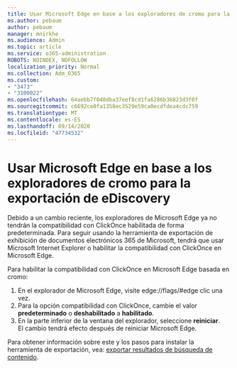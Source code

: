 ```yaml
---
title: Usar Microsoft Edge en base a los exploradores de cromo para la exportación de eDiscovery
ms.author: pebaum
author: pebaum
manager: mnirkhe
ms.audience: Admin
ms.topic: article
ms.service: o365-administration
ROBOTS: NOINDEX, NOFOLLOW
localization_priority: Normal
ms.collection: Adm_O365
ms.custom:
- "3473"
- "3100022"
ms.openlocfilehash: 64aebb7f048dba37eef8cd1fa6286b36823d3f0f
ms.sourcegitcommit: c6692ce0fa1358ec3529e59ca0ecdfdea4cdc759
ms.translationtype: MT
ms.contentlocale: es-ES
ms.lasthandoff: 09/14/2020
ms.locfileid: "47734532"
---
```

# <a name="using-microsoft-edge-based-on-chromium-browsers-for-ediscovery-export"></a>Usar Microsoft Edge en base a los exploradores de cromo para la exportación de eDiscovery

Debido a un cambio reciente, los exploradores de Microsoft Edge ya no tendrán la compatibilidad con ClickOnce habilitada de forma predeterminada. Para seguir usando la herramienta de exportación de exhibición de documentos electrónicos 365 de Microsoft, tendrá que usar Microsoft Internet Explorer o habilitar la compatibilidad con ClickOnce en Microsoft Edge. 

Para habilitar la compatibilidad con ClickOnce en Microsoft Edge basada en cromo: 
1. En el explorador de Microsoft Edge, visite edge://flags/#edge clic una vez.
2. Para la opción compatibilidad con ClickOnce, cambie el valor **predeterminado** o **deshabilitado** a **habilitado**. 
3. En la parte inferior de la ventana del explorador, seleccione **reiniciar**. <br>
 El cambio tendrá efecto después de reiniciar Microsoft Edge. 

Para obtener información sobre este y los pasos para instalar la herramienta de exportación, vea: [ exportar resultados de búsqueda de contenido](https://docs.microsoft.com/microsoft-365/compliance/export-search-results).
